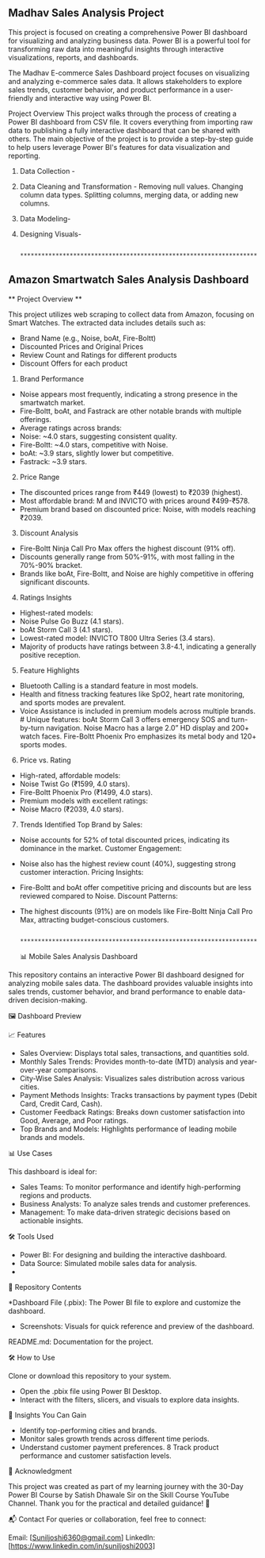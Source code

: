 ## Madhav Sales Analysis Project ##

This project is focused on creating a comprehensive Power BI dashboard for visualizing and analyzing business data.
Power BI is a powerful tool for transforming raw data into meaningful insights through interactive visualizations, reports, and dashboards.

The Madhav E-commerce Sales Dashboard project focuses on visualizing and analyzing e-commerce sales data. It allows stakeholders to explore sales trends, customer behavior, and product performance in a user-friendly and interactive way using Power BI.

Project Overview
This project walks through the process of creating a Power BI dashboard from CSV file. It covers everything from importing raw data to publishing a fully interactive dashboard that can be shared with others. The main objective of the project is to provide a step-by-step guide to help users leverage Power BI's features for data visualization and reporting.

1. Data Collection - 
2. Data Cleaning and Transformation -
     Removing null values.
     Changing column data types.
     Splitting columns, merging data, or adding new columns.
3. Data Modeling-
4. Designing Visuals-
 
          *******************************************************************************************************************************************************************


## Amazon Smartwatch Sales Analysis Dashboard ##

** Project Overview **

This project utilizes web scraping to collect data from Amazon, focusing on Smart Watches. The extracted data includes details such as:

* Brand Name (e.g., Noise, boAt, Fire-Boltt)
* Discounted Prices and Original Prices
* Review Count and Ratings for different products
* Discount Offers for each product

1. Brand Performance
* Noise appears most frequently, indicating a strong presence in the smartwatch market.
* Fire-Boltt, boAt, and Fastrack are other notable brands with multiple offerings.
* Average ratings across brands:
* Noise: ~4.0 stars, suggesting consistent quality.
* Fire-Boltt: ~4.0 stars, competitive with Noise.
* boAt: ~3.9 stars, slightly lower but competitive.
* Fastrack: ~3.9 stars.
  
2. Price Range
* The discounted prices range from ₹449 (lowest) to ₹2039 (highest).
* Most affordable brand: M and INVICTO with prices around ₹499-₹578.
* Premium brand based on discounted price: Noise, with models reaching ₹2039.

3. Discount Analysis
* Fire-Boltt Ninja Call Pro Max offers the highest discount (91% off).
* Discounts generally range from 50%-91%, with most falling in the 70%-90% bracket.
* Brands like boAt, Fire-Boltt, and Noise are highly competitive in offering significant discounts.

4. Ratings Insights
* Highest-rated models:
* Noise Pulse Go Buzz (4.1 stars).
* boAt Storm Call 3 (4.1 stars).
* Lowest-rated model: INVICTO T800 Ultra Series (3.4 stars).
* Majority of products have ratings between 3.8-4.1, indicating a generally positive reception.

5. Feature Highlights
* Bluetooth Calling is a standard feature in most models.
* Health and fitness tracking features like SpO2, heart rate monitoring, and sports modes are prevalent.
* Voice Assistance is included in premium models across multiple brands.
          # Unique features:
          boAt Storm Call 3 offers emergency SOS and turn-by-turn navigation.
          Noise Macro has a large 2.0” HD display and 200+ watch faces.
          Fire-Boltt Phoenix Pro emphasizes its metal body and 120+ sports modes.


6. Price vs. Rating
* High-rated, affordable models:
* Noise Twist Go (₹1599, 4.0 stars).
* Fire-Boltt Phoenix Pro (₹1499, 4.0 stars).
* Premium models with excellent ratings:
* Noise Macro (₹2039, 4.0 stars).

7. Trends Identified
Top Brand by Sales:

* Noise accounts for 52% of total discounted prices, indicating its dominance in the market.
  Customer Engagement:

* Noise also has the highest review count (40%), suggesting strong customer interaction.
 Pricing Insights:

* Fire-Boltt and boAt offer competitive pricing and discounts but are less reviewed compared to Noise.
 Discount Patterns:

* The highest discounts (91%) are on models like Fire-Boltt Ninja Call Pro Max, attracting budget-conscious customers.
  
               *******************************************************************************************************************************************************************

                      


  📊 Mobile Sales Analysis Dashboard
  
This repository contains an interactive Power BI dashboard designed for analyzing mobile sales data. The dashboard provides valuable insights into sales trends, customer behavior, and brand performance to enable data-driven decision-making.

🖼️ Dashboard Preview


📈 Features
* Sales Overview: Displays total sales, transactions, and quantities sold.
* Monthly Sales Trends: Provides month-to-date (MTD) analysis and year-over-year comparisons.
* City-Wise Sales Analysis: Visualizes sales distribution across various cities.
* Payment Methods Insights: Tracks transactions by payment types (Debit Card, Credit Card, Cash).
* Customer Feedback Ratings: Breaks down customer satisfaction into Good, Average, and Poor ratings.
* Top Brands and Models: Highlights performance of leading mobile brands and models.


📊 Use Cases

This dashboard is ideal for:

* Sales Teams: To monitor performance and identify high-performing regions and products.
* Business Analysts: To analyze sales trends and customer preferences.
* Management: To make data-driven strategic decisions based on actionable insights.
  
🛠️ Tools Used

* Power BI: For designing and building the interactive dashboard.
* Data Source: Simulated mobile sales data for analysis.
* 
📂 Repository Contents

*Dashboard File (.pbix): The Power BI file to explore and customize the dashboard.
* Screenshots: Visuals for quick reference and preview of the dashboard.
  
README.md: Documentation for the project.

🛠️ How to Use

Clone or download this repository to your system.

* Open the .pbix file using Power BI Desktop.
* Interact with the filters, slicers, and visuals to explore data insights.

🎯 Insights You Can Gain

* Identify top-performing cities and brands.
* Monitor sales growth trends across different time periods.
* Understand customer payment preferences.
8 Track product performance and customer satisfaction levels.
  
📢 Acknowledgment

This project was created as part of my learning journey with the 30-Day Power BI Course by Satish Dhawale Sir on the Skill Course YouTube Channel. Thank you for the practical and detailed guidance! 🙏

📬 Contact
For queries or collaboration, feel free to connect:

Email: [Suniljoshi6360@gmail.com]
LinkedIn: [https://www.linkedin.com/in/suniljoshi2003]



